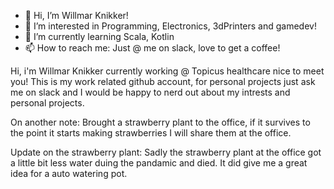 - 👋 Hi, I’m Willmar Knikker!
- 👀 I’m interested in Programming, Electronics, 3dPrinters and gamedev!
- 🌱 I’m currently learning Scala, Kotlin
- 📫 How to reach me: Just @ me on slack, love to get a coffee!

Hi, i'm Willmar Knikker currently working @ Topicus healthcare nice to meet you!
This is my work related github account, for personal projects just ask me on slack
and I would be happy to nerd out about my intrests and personal projects.

On another note: 
Brought a strawberry plant to the office, if it survives to the point it starts making
strawberries I will share them at the office.

Update on the strawberry plant:
Sadly the strawberry plant at the office got a little bit less water duing
the pandamic and died. It did give me a great idea for a auto watering pot.

<!---
WM-Knikker/WM-Knikker is a ✨ special ✨ repository because its `README.md` (this file) appears on your GitHub profile.
You can click the Preview link to take a look at your changes.
--->
